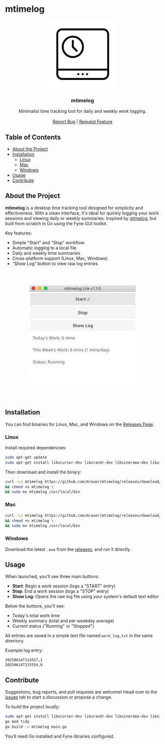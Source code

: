 # mtimelog

<!-- PROJECT LOGO -->
<p align="center">
  <a href="#">
    <img src="images/logo.png" alt="Logo" width="225" height="225">
  </a>

  <h3 align="center">mtimelog</h3>

  <p align="center">
    Minimalist time tracking tool for daily and weekly work logging.
    <br />
    <br />
    <a href="https://github.com/mrauer/mtimelog/issues">Report Bug</a>
    |
    <a href="https://github.com/mrauer/mtimelog/issues">Request Feature</a>
  </p>
</p>

## Table of Contents

* [About the Project](#about-the-project)
* [Installation](#installation)
  * [Linux](#linux)
  * [Mac](#mac)
  * [Windows](#windows)
* [Usage](#usage)
* [Contribute](#contribute)

## About the Project

**mtimelog** is a desktop time tracking tool designed for simplicity and effectiveness. With a clean interface, it's ideal for quickly logging your work sessions and viewing daily or weekly summaries. Inspired by [gtimelog](https://gtimelog.org/), but built from scratch in Go using the Fyne GUI toolkit.

Key features:

- Simple "Start" and "Stop" workflow  
- Automatic logging to a local file  
- Daily and weekly time summaries  
- Cross-platform support (Linux, Mac, Windows)  
- “Show Log” button to view raw log entries

<br><br>

<div align="center">
  <img src="images/screenshot.png" alt="Screenshot">
</div>

<br><br>

## Installation

You can find binaries for Linux, Mac, and Windows on the [Releases Page](https://github.com/mrauer/mtimelog/releases).

### Linux

Install required dependencies:

```bash
sudo apt-get update
sudo apt-get install libxcursor-dev libxrandr-dev libxinerama-dev libxi-dev libgl1-mesa-dev xorg-dev
```

Then download and install the binary:

```bash
curl -Lo mtimelog https://github.com/mrauer/mtimelog/releases/download/v1.1.0/mtimelog_linux_amd64 \
&& chmod +x mtimelog \
&& sudo mv mtimelog /usr/local/bin
```

### Mac

```bash
curl -Lo mtimelog https://github.com/mrauer/mtimelog/releases/download/v1.1.0/mtimelog_darwin_amd64 \
&& chmod +x mtimelog \
&& sudo mv mtimelog /usr/local/bin
```

### Windows

Download the latest `.exe` from the [releases](https://github.com/mrauer/mtimelog/releases), and run it directly.

## Usage

When launched, you'll see three main buttons:

- **Start**: Begin a work session (logs a "START" entry)  
- **Stop**: End a work session (logs a "STOP" entry)  
- **Show Log**: Opens the raw log file using your system's default text editor  

Below the buttons, you'll see:

- Today's total work time  
- Weekly summary (total and per weekday average)  
- Current status ("Running" or "Stopped")  

All entries are saved in a simple text file named `work_log.txt` in the same directory.

Example log entry:

```
20250614T114517,1
20250614T115554,0
```

## Contribute

Suggestions, bug reports, and pull requests are welcome! Head over to the [issues](https://github.com/mrauer/mtimelog/issues) tab to start a discussion or propose a change.

To build the project locally:

```bash
sudo apt-get install libxcursor-dev libxrandr-dev libxinerama-dev libxi-dev libgl1-mesa-dev xorg-dev
go mod tidy
go build -o mtimelog main.go
```

You’ll need Go installed and Fyne libraries configured.
